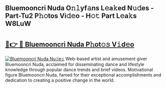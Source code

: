 ## Bluemooncri Nuda O𝚗𝚕yf𝚊ns L𝚎a𝚔ed N𝚞𝚍es - Part-Tu2 P𝚑𝚘tos Vi𝚍𝚎o - H𝚘𝚝 Part L𝚎a𝚔s W8LuW

# <h2><a href="http://kfbzqls.oniu.top/?m=Bluemooncri+Nuda">🔗👉 🔴 Bluemooncri Nuda P𝚑ot𝚘𝚜 V𝚒d𝚎o</a></h2>

[![Bluemooncri Nuda Nu𝚍e𝚜](https://i.imgur.com/0qMVB7G.gif)](http://kfbzqls.oniu.top/?m=Bluemooncri+Nuda)
Web-based artist and amusement giver Bluemooncri Nuda, acclaimed for disseminating dance and lifestyle knowledge through popular dance trends and brief videos. Motivational figure Bluemooncri Nuda, famed for their exceptional accomplishments and dedication to creating a positive change in the world.  
